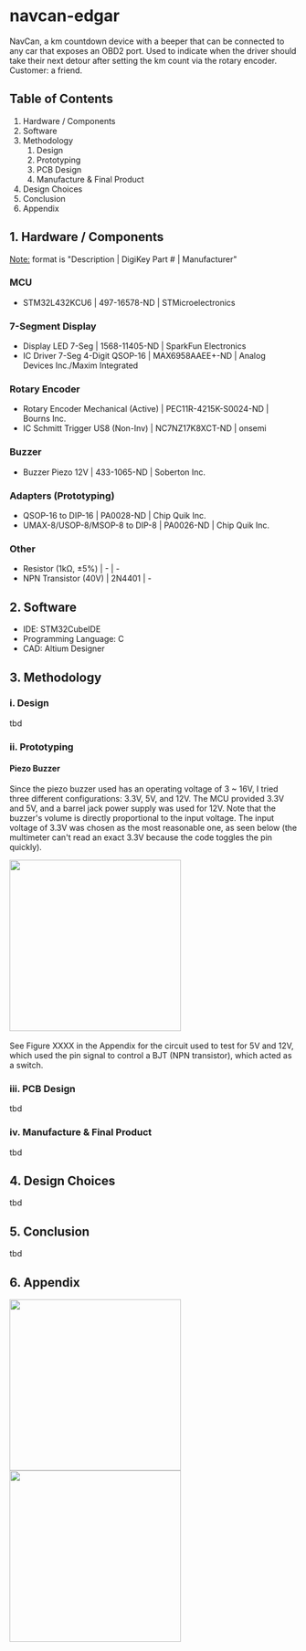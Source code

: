 # navcan-edgar
NavCan, a km countdown device with a beeper that can be connected to any car that exposes an OBD2 port. Used to indicate when the driver should take their next detour after setting the km count via the rotary encoder. Customer: a friend.

## Table of Contents

1. Hardware / Components
2. Software
3. Methodology
    1. Design
    2. Prototyping
    3. PCB Design
    4. Manufacture & Final Product
4. Design Choices
5. Conclusion
6. Appendix

## 1. Hardware / Components 
<ins>Note:</ins> format is "Description | DigiKey Part # | Manufacturer"
### MCU
- STM32L432KCU6 | 497-16578-ND | STMicroelectronics
### 7-Segment Display
- Display LED 7-Seg | 1568-11405-ND | SparkFun Electronics
- IC Driver 7-Seg 4-Digit QSOP-16 | MAX6958AAEE+-ND | Analog Devices Inc./Maxim Integrated
### Rotary Encoder
- Rotary Encoder Mechanical (Active) | PEC11R-4215K-S0024-ND | Bourns Inc.
- IC Schmitt Trigger US8 (Non-Inv) | NC7NZ17K8XCT-ND | onsemi
### Buzzer
- Buzzer Piezo 12V | 433-1065-ND | Soberton Inc.
### Adapters (Prototyping)
- QSOP-16 to DIP-16 | PA0028-ND | Chip Quik Inc.
- UMAX-8/USOP-8/MSOP-8 to DIP-8 | PA0026-ND | Chip Quik Inc.
### Other
- Resistor (1kΩ, ±5%) | - | -
- NPN Transistor (40V) | 2N4401 | -

## 2. Software
- IDE: STM32CubeIDE
- Programming Language: C
- CAD: Altium Designer

## 3. Methodology

### i. Design
tbd

### ii. Prototyping

#### Piezo Buzzer
Since the piezo buzzer used has an operating voltage of 3 ~ 16V, I tried three different configurations: 3.3V, 5V, and 12V. The MCU provided 3.3V and 5V, and a barrel jack power supply was used for 12V. Note that the buzzer's volume is directly proportional to the input voltage. The input voltage of 3.3V was chosen as the most reasonable one, as seen below (the multimeter can't read an exact 3.3V because the code toggles the pin quickly).

<img src="https://github.com/user-attachments/assets/348db6f6-cc48-43f3-89b8-f1590151e904"  width=300 /> &nbsp;

See Figure XXXX in the Appendix for the circuit used to test for 5V and 12V, which used the pin signal to control a BJT (NPN transistor), which acted as a switch.

### iii. PCB Design
tbd

### iv. Manufacture & Final Product
tbd

## 4. Design Choices
tbd

## 5. Conclusion
tbd

## 6. Appendix
<img src="https://github.com/user-attachments/assets/60faf31f-44a6-4006-8db8-2bcf31b29c9b" width=300 />
<img src="https://github.com/user-attachments/assets/66784fb1-c058-4210-9e39-dc255749a856" width=300 />
